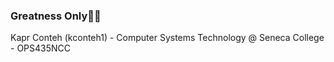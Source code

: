 ### Greatness Only🤞🏿

Kapr Conteh (kconteh1) -
Computer Systems Technology @ Seneca College -
OPS435NCC
